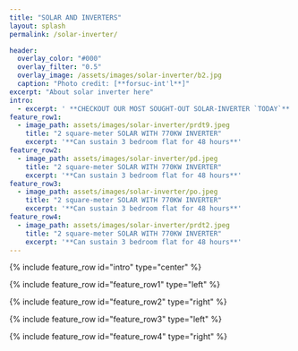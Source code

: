```yaml
---
title: "SOLAR AND INVERTERS"
layout: splash
permalink: /solar-inverter/

header:
  overlay_color: "#000"
  overlay_filter: "0.5"
  overlay_image: /assets/images/solar-inverter/b2.jpg
  caption: "Photo credit: [**forsuc-int'l**]"
excerpt: "About solar inverter here"
intro: 
  - excerpt: ' **CHECKOUT OUR MOST SOUGHT-OUT SOLAR-INVERTER `TODAY`** '
feature_row1:
  - image_path: assets/images/solar-inverter/prdt9.jpeg
    title: "2 square-meter SOLAR WITH 770KW INVERTER"
    excerpt: '**Can sustain 3 bedroom flat for 48 hours**'
feature_row2:
  - image_path: assets/images/solar-inverter/pd.jpeg
    title: "2 square-meter SOLAR WITH 770KW INVERTER"
    excerpt: '**Can sustain 3 bedroom flat for 48 hours**'
feature_row3:
  - image_path: assets/images/solar-inverter/po.jpeg
    title: "2 square-meter SOLAR WITH 770KW INVERTER"
    excerpt: '**Can sustain 3 bedroom flat for 48 hours**'
feature_row4:
  - image_path: assets/images/solar-inverter/prdt2.jpeg
    title: "2 square-meter SOLAR WITH 770KW INVERTER"
    excerpt: '**Can sustain 3 bedroom flat for 48 hours**'
---
```


{% include feature_row id="intro" type="center" %}

{% include feature_row id="feature_row1" type="left" %}

{% include feature_row id="feature_row2" type="right" %}

{% include feature_row id="feature_row3" type="left" %}

{% include feature_row id="feature_row4" type="right" %}
